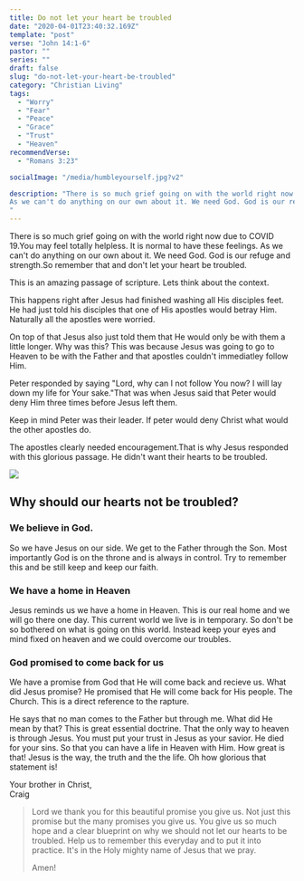 ```yaml
---
title: Do not let your heart be troubled
date: "2020-04-01T23:40:32.169Z"
template: "post"
verse: "John 14:1-6"
pastor: ""
series: ""
draft: false
slug: "do-not-let-your-heart-be-troubled"
category: "Christian Living"
tags:
  - "Worry"
  - "Fear"
  - "Peace"
  - "Grace"
  - "Trust"
  - "Heaven"
recommendVerse: 
  - "Romans 3:23"

socialImage: "/media/humbleyourself.jpg?v2"

description: "There is so much grief going on with the world right now due to COVID 19.You may feel totally helpless. It is normal to have these feelings.
As we can't do anything on our own about it. We need God. God is our refuge and strength.So remember that and don't let your heart be troubled.
"
---
```


There is so much grief going on with the world right now due to COVID 19.You may feel totally helpless. It is normal to have these feelings.
As we can't do anything on our own about it. We need God. God is our refuge and strength.So remember that and don't let your heart be troubled.

This is an amazing passage of scripture.
Lets think about the context.

This happens right after Jesus had finished washing all His disciples feet.
He had just told his disciples that one of His apostles would betray Him.
Naturally all the apostles were worried.

On top of that Jesus also just told them that He would only be with them a little longer. Why was this? This was because Jesus was going to go to Heaven to be with the Father and that apostles couldn't immediatley follow Him. 

Peter responded by saying "Lord, why can I not follow You now? I will lay down my life for Your sake."That was when Jesus said that Peter would deny Him three times before Jesus left them.

Keep in mind Peter was their leader. If peter would deny Christ what would the other apostles do. 

The apostles clearly needed encouragement.That is why Jesus responded with this glorious passage. He didn't want their hearts to be troubled.

<img src="/media/posts/do-not-be-troubled.jpg" />


## Why should our hearts not be troubled?

### We believe in God. 
So we have Jesus on our side. We get to the Father through the Son. Most importantly God is on the throne and is always in control. Try to remember this and be still keep and keep our faith. 

### We have a home in Heaven
Jesus reminds us we have a home in Heaven. This is our real home and we will go there one day. This current world we live is in temporary. So don't be so bothered on what is going on this world. Instead keep your eyes and mind fixed on heaven and we could overcome our troubles. 

### God promised to come back for us
We have a promise from God that He will come back and recieve us.
What did Jesus promise? He promised that He will come back for His people. The Church. This is a direct reference to the rapture.

He says that no man comes to the Father but through me. What did He mean by that? This is great essential doctrine. That the only way to heaven is through Jesus. You must put your trust in Jesus as your savior. He died for your sins.
So that you can have a life in Heaven with Him. How great is that!
Jesus is the way, the truth and the the life. Oh how glorious that statement is!


Your brother in Christ,
<br /> Craig

<blockquote>
Lord we thank you for this beautiful promise you give us.
Not just this promise but the many promises you give us.
You give us so much hope and a clear blueprint on why we should not let our hearts to be troubled.
Help us to remember this everyday and to put it into practice.
It's in the Holy mighty name of Jesus that we pray.

Amen!

</blockquote>
 
